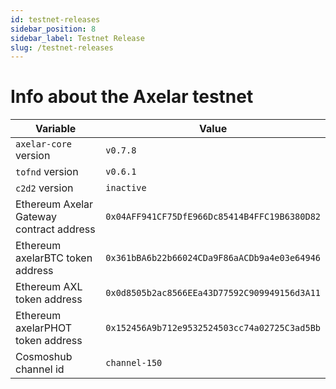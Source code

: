 ```yaml
---
id: testnet-releases
sidebar_position: 8
sidebar_label: Testnet Release
slug: /testnet-releases
---
```


# Info about the Axelar testnet

Variable  | Value
------------- | -------------
`axelar-core` version | `v0.7.8`
`tofnd` version | `v0.6.1`
`c2d2` version | `inactive`
Ethereum Axelar Gateway contract address | `0x04AFF941CF75DfE966Dc85414B4FFC19B6380D82`
Ethereum axelarBTC token address | `0x361bBA6b22b66024CDa9F86aACDb9a4e03e64946`
Ethereum AXL token address | `0x0d8505b2ac8566EEa43D77592C909949156d3A11`
Ethereum axelarPHOT token address | `0x152456A9b712e9532524503cc74a02725C3ad5Bb`
Cosmoshub channel id | `channel-150`
